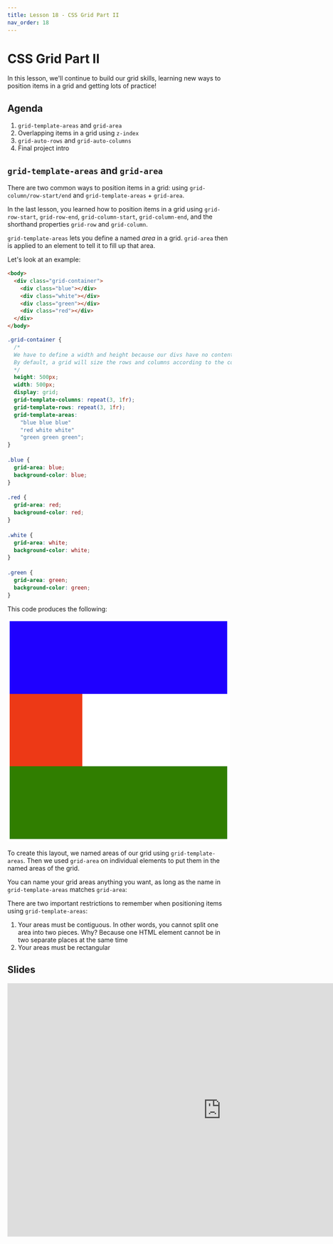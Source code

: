 ```yaml
---
title: Lesson 18 - CSS Grid Part II
nav_order: 18
---
```


# CSS Grid Part II

In this lesson, we'll continue to build our grid skills, learning new ways to position items in a grid and getting lots of practice!

## Agenda

1. `grid-template-areas` and `grid-area`
2. Overlapping items in a grid using `z-index`
3. `grid-auto-rows` and `grid-auto-columns`
4. Final project intro

## `grid-template-areas` and `grid-area`

There are two common ways to position items in a grid: using `grid-column/row-start/end` and `grid-template-areas` + `grid-area`.

In the last lesson, you learned how to position items in a grid using `grid-row-start`, `grid-row-end`, `grid-column-start`, `grid-column-end`, and the shorthand properties `grid-row` and `grid-column`.

`grid-template-areas` lets you define a named _area_ in a grid. `grid-area` then is applied to an element to tell it to fill up that area.

Let's look at an example:

```html
<body>
  <div class="grid-container">
    <div class="blue"></div>
    <div class="white"></div>
    <div class="green"></div>
    <div class="red"></div>
  </div>
</body>
```

```css
.grid-container {
  /* 
  We have to define a width and height because our divs have no content (images/text).
  By default, a grid will size the rows and columns according to the contents inside.
  */
  height: 500px;
  width: 500px;
  display: grid;
  grid-template-columns: repeat(3, 1fr);
  grid-template-rows: repeat(3, 1fr);
  grid-template-areas:
    "blue blue blue"
    "red white white"
    "green green green";
}

.blue {
  grid-area: blue;
  background-color: blue;
}

.red {
  grid-area: red;
  background-color: red;
}

.white {
  grid-area: white;
  background-color: white;
}

.green {
  grid-area: green;
  background-color: green;
}
```

This code produces the following:

<img width="500px" alt="Screenshot with a grid example" src="example-grid-colorful.png" />

To create this layout, we named areas of our grid using `grid-template-areas`. Then we used `grid-area` on individual elements to put them in the named areas of the grid.

You can name your grid areas anything you want, as long as the name in `grid-template-areas` matches `grid-area`:

There are two important restrictions to remember when positioning items using `grid-template-areas`:

1. Your areas must be contiguous. In other words, you cannot split one area into two pieces. Why? Because one HTML element cannot be in two separate places at the same time
2. Your areas must be rectangular

## Slides

<iframe src="https://docs.google.com/presentation/d/e/2PACX-1vTQCkKjklGtEJrjTJ-2u3mQA5F7iF-uXxmRWSsdALFeQ6Zr1O5VXQu39akejsI0kQ3dOhlShZoHUDnN/embed" frameborder="0" width="960" height="569" allowfullscreen="true" mozallowfullscreen="true" webkitallowfullscreen="true"></iframe>
